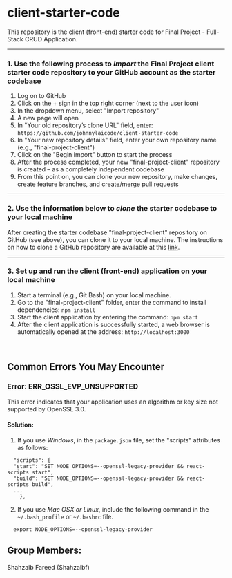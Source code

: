 # client-starter-code

This repository is the client (front-end) starter code for Final Project - Full-Stack CRUD Application.

---

### 1. Use the following process to **_import_** the Final Project client starter code repository to your GitHub account as the starter codebase

1. Log on to GitHub
2. Click on the + sign in the top right corner (next to the user icon)
3. In the dropdown menu, select "Import repository"
4. A new page will open
5. In "Your old repository’s clone URL" field, enter: `https://github.com/johnnylaicode/client-starter-code`
6. In "Your new repository details" field, enter your own repository name (e.g., "final-project-client")
7. Click on the "Begin import" button to start the process
8. After the process completed, your new "final-project-client" repository is created – as a completely independent codebase
9. From this point on, you can clone your new repository, make changes, create feature branches, and create/merge pull requests

---

### 2. Use the information below to **_clone_** the starter codebase to your local machine

After creating the starter codebase "final-project-client" repository on GitHub (see above), you can clone it to your local machine. The instructions on how to clone a GitHub repository are available at this [link](https://docs.github.com/en/repositories/creating-and-managing-repositories/cloning-a-repository).

---

### 3. Set up and run the client (front-end) application on your local machine

1. Start a terminal (e.g., Git Bash) on your local machine.
2. Go to the "final-project-client" folder, enter the command to install dependencies: `npm install`
3. Start the client application by entering the command: `npm start`
4. After the client application is successfully started, a web browser is automatically opened at the address: `http://localhost:3000`

<br/>

## Common Errors You May Encounter

### Error: ERR_OSSL_EVP_UNSUPPORTED

This error indicates that your application uses an algorithm or key size not supported by OpenSSL 3.0.

#### Solution:

1. If you use _Windows_, in the `package.json` file, set the "scripts" attributes as follows:

```
  "scripts": {
  "start": "SET NODE_OPTIONS=--openssl-legacy-provider && react-scripts start",
  "build": "SET NODE_OPTIONS=--openssl-legacy-provider && react-scripts build",
  ...
    },
```

2. If you use _Mac OSX or Linux_, include the following command in the `~/.bash_profile` or `~/.bashrc` file.

```
  export NODE_OPTIONS=--openssl-legacy-provider
```

## Group Members:

Shahzaib Fareed (Shahzaibf)
